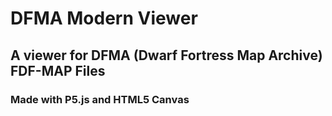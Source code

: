 # DFMA Modern Viewer

## A viewer for DFMA (Dwarf Fortress Map Archive) FDF-MAP Files

### Made with P5.js and HTML5 Canvas

